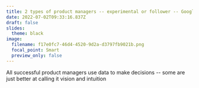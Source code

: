 ```yaml
---
title: 2 types of product managers -- experimental or follower -- Google vs. Apple
date: 2022-07-02T09:33:16.837Z
draft: false
slides:
  theme: black
image:
  filename: f17e0fc7-46d4-4520-9d2a-d3797fb9021b.png
  focal_point: Smart
  preview_only: false
---
```

All successful product managers use data to make decisions -- some are just better at calling it vision and intuition